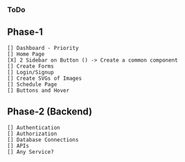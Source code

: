 ### ToDo

## Phase-1 

    [] Dashboard - Priority 
    [] Home Page
    [X] 2 Sidebar on Button () -> Create a common component
    [] Create Forms 
    [] Login/Signup
    [] Create SVGs of Images 
    [] Schedule Page
    [] Buttons and Hover

## Phase-2 (Backend)

    [] Authentication
    [] Authorization
    [] Database Connections
    [] APIs
    [] Any Service?
    
